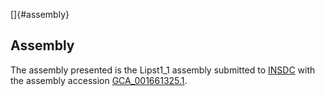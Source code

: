 []{#assembly}

Assembly
--------

The assembly presented is the Lipst1\_1 assembly submitted to
[INSDC](http://www.insdc.org) with the assembly accession
[GCA\_001661325.1](http://www.ebi.ac.uk/ena/data/view/GCA_001661325.1).
